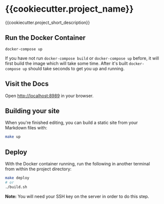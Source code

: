 # {{cookiecutter.project_name}}

{{cookiecutter.project_short_description}}

## Run the Docker Container

    docker-compose up

If you have not run `docker-compose build` or `docker-compose up` before, it will first build the image which will take some time. After it's built `docker-compose up` should take seconds to get you up and running.

## Visit the Docs
Open [http://localhost:8989](http://localhost:8989) in your browser.

## Building your site
When you're finished editing, you can build a static site from your Markdown files with:

```bash
make up
```

## Deploy
With the Docker container running, run the following in another terminal from within the project directory:

```bash
make deploy
# or
./build.sh
```

**Note:** You will need your SSH key on the server in order to do this step.

